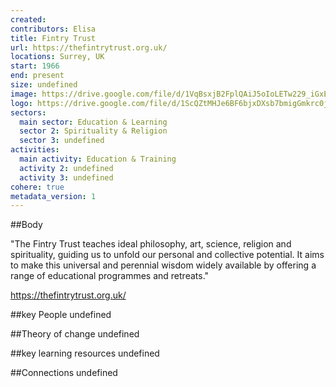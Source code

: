 ```yaml
---
created:
contributors: Elisa
title: Fintry Trust
url: https://thefintrytrust.org.uk/
locations: Surrey, UK
start: 1966
end: present
size: undefined
image: https://drive.google.com/file/d/1VqBsxjB2FplQAiJ5oIoLETw229_iGxEr/view?usp=drive_link
logo: https://drive.google.com/file/d/1ScQZtMHJe6BF6bjxDXsb7bmigGmkrc0j/view?usp=drive_link
sectors:
  main sector: Education & Learning
  sector 2: Spirituality & Religion
  sector 3: undefined
activities: 
  main activity: Education & Training
  activity 2: undefined
  activity 3: undefined
cohere: true
metadata_version: 1
---
```



##Body

"The Fintry Trust teaches ideal philosophy, art, science, religion and spirituality, guiding us to unfold our personal and collective potential. It aims to make this universal and perennial wisdom widely available by offering a range of educational programmes and retreats."

https://thefintrytrust.org.uk/


##key People
undefined

##Theory of change
undefined

##key learning resources
undefined

##Connections
undefined

